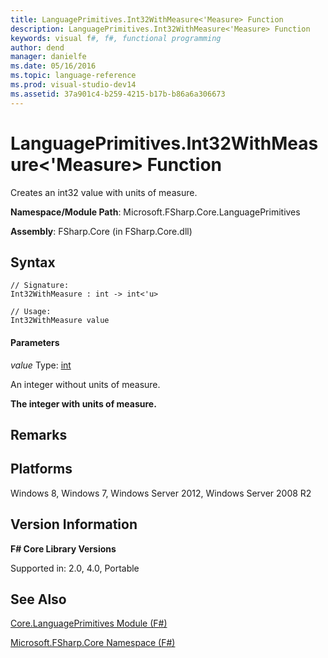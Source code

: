 ```yaml
---
title: LanguagePrimitives.Int32WithMeasure<'Measure> Function
description: LanguagePrimitives.Int32WithMeasure<'Measure> Function
keywords: visual f#, f#, functional programming
author: dend
manager: danielfe
ms.date: 05/16/2016
ms.topic: language-reference
ms.prod: visual-studio-dev14
ms.assetid: 37a901c4-b259-4215-b17b-b86a6a306673 
---
```


# LanguagePrimitives.Int32WithMeasure<'Measure> Function

Creates an int32 value with units of measure.

**Namespace/Module Path**: Microsoft.FSharp.Core.LanguagePrimitives

**Assembly**: FSharp.Core (in FSharp.Core.dll)


## Syntax

```
// Signature:
Int32WithMeasure : int -> int<'u>

// Usage:
Int32WithMeasure value
```

#### Parameters
*value*
Type: [int](https://msdn.microsoft.com/library/025d5455-3622-4ea5-9573-3ecbd4ee1375)


An integer without units of measure.



**The integer with units of measure.**
## Remarks

## Platforms
Windows 8, Windows 7, Windows Server 2012, Windows Server 2008 R2


## Version Information
**F# Core Library Versions**

Supported in: 2.0, 4.0, Portable




## See Also
[Core.LanguagePrimitives Module &#40;F&#35;&#41;](Core.LanguagePrimitives-Module-%5BFSharp%5D.md)

[Microsoft.FSharp.Core Namespace &#40;F&#35;&#41;](Microsoft.FSharp.Core-Namespace-%5BFSharp%5D.md)

